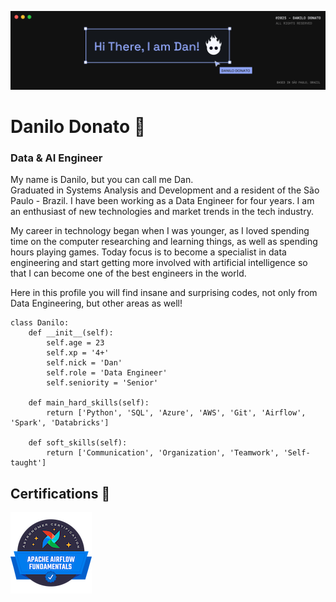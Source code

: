 <img src='assets/github_cover.svg'></img>

# Danilo Donato 👋 
### Data & AI Engineer 

My name is Danilo, but you can call me Dan.
<br>
Graduated in Systems Analysis and Development and a resident of the São Paulo - Brazil. I have been working as a Data Engineer for four years. I am an enthusiast of new technologies and market trends in the tech industry.

My career in technology began when I was younger, as I loved spending time on the computer researching and learning things, as well as spending hours playing games. Today focus is to become a specialist in data engineering and start getting more involved with artificial intelligence so that I can become one of the best engineers in the world.

Here in this profile you will find insane and surprising codes, not only from Data Engineering, but other areas as well!

```
class Danilo:
    def __init__(self):
        self.age = 23
        self.xp = '4+'
        self.nick = 'Dan'
        self.role = 'Data Engineer'
        self.seniority = 'Senior'

    def main_hard_skills(self):
        return ['Python', 'SQL', 'Azure', 'AWS', 'Git', 'Airflow', 'Spark', 'Databricks']

    def soft_skills(self):
        return ['Communication', 'Organization', 'Teamwork', 'Self-taught']

```

Certifications 🥇
------

<a href="https://www.credly.com/badges/3eafd0e8-09db-4e6e-b1f8-69cd1432a6c0/public_url" target="_blank">
<img border="0" alt="Click to check the certification" src="https://raw.githubusercontent.com/darambaris/darambaris/master/astronomer-certification-for-apache-airflow-fundamentals.png">
</a>
